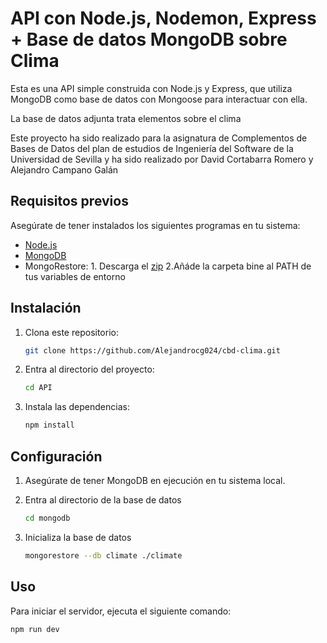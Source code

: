 # API con Node.js, Nodemon, Express + Base de datos MongoDB sobre Clima

Esta es una API simple construida con Node.js y Express, que utiliza MongoDB como base de datos con Mongoose para interactuar con ella.

La base de datos adjunta trata elementos sobre el clima

Este proyecto ha sido realizado para la asignatura de Complementos de Bases de Datos del plan de estudios de Ingeniería del Software de la Universidad de Sevilla y ha sido realizado por David Cortabarra Romero y Alejandro Campano Galán

## Requisitos previos

Asegúrate de tener instalados los siguientes programas en tu sistema:

- [Node.js](http://nodejs.org)
- [MongoDB](https://www.mongodb.com/try/download/community-kubernetes-operator)
- MongoRestore: 
      1. Descarga el [zip](https://fastdl.mongodb.org/tools/db/mongodb-database-tools-windows-x86_64-100.9.4.zip)
      2.Añáde la carpeta bine al PATH de tus variables de entorno

## Instalación

1. Clona este repositorio:

   ```bash
   git clone https://github.com/Alejandrocg024/cbd-clima.git
   ```

2. Entra al directorio del proyecto:

   ```bash
   cd API
   ```

3. Instala las dependencias:

   ```bash
   npm install
   ```

## Configuración
1. Asegúrate de tener MongoDB en ejecución en tu sistema local.

2. Entra al directorio de la base de datos

   ```bash
   cd mongodb
   ```

3. Inicializa la base de datos

   ```bash
   mongorestore --db climate ./climate
   ```

## Uso

Para iniciar el servidor, ejecuta el siguiente comando:

```bash
npm run dev
```